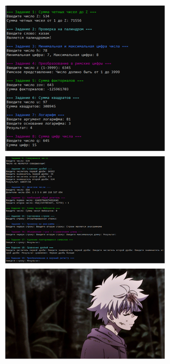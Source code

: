 ![image](https://github.com/666ramzan666/cpp/blob/main/image/task2/1.png)

![image](https://github.com/666ramzan666/cpp/blob/main/image/task2/2.png)

![image](https://github.com/666ramzan666/cpp/blob/main/gif/2.gif)
